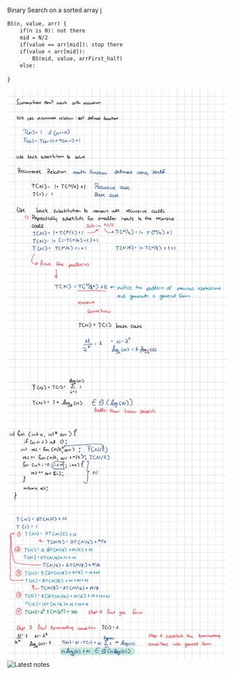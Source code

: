 Binary Search on a sorted array
j
```
BS(n, value, arr) {
	if(n is 0): not there
	mid = N/2
	if(value == arr[mid]): stop there
	if(value < arr[mid]):
		BS(mid, value, arrFirst_half)
	else:
		
}
```
![Notes from 02.16.24](Written_Notes/IMG_0487.jpg)
![Notes from 02.16.24](Written_Notes/IMG_0488.jpg)
![Latest notes](/Written_Notes/IMG_0489.jpg)

